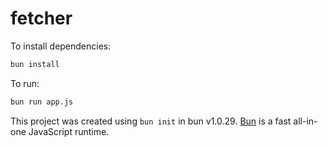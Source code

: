 # fetcher

To install dependencies:

```bash
bun install
```

To run:

```bash
bun run app.js
```

This project was created using `bun init` in bun v1.0.29. [Bun](https://bun.sh) is a fast all-in-one JavaScript runtime.
